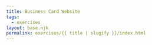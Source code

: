 ```yaml
---
title: Business Card Website
tags:
  - exercises
layout: base.njk
permalink: exercises/{{ title | slugify }}/index.html
---
```

